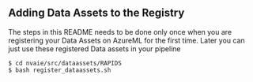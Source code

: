 ## Adding Data Assets to the Registry

The steps in this README needs to be done only once when you are registering your Data Assets on AzureML for the first time. Later you can just use these registered Data assets in your pipeline

```
$ cd nvaie/src/dataassets/RAPIDS
$ bash register_dataassets.sh
```